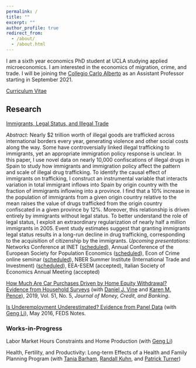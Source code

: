 ```yaml
---
permalink: /
title: ""
excerpt: ""
author_profile: true
redirect_from: 
  - /about/
  - /about.html
---
```


I am a sixth year economics PhD student at UCLA studying applied microeconomics. I am interested in the economics of migration, crime, and trade. I will be joining the [Collegio Carlo Alberto](https://www.carloalberto.org/) as an Assistant Professor starting in September 2021. 

[Curriculum Vitae](https://brettmcc.github.io/files/mccully-CV.pdf)

## Research 

[Immigrants, Legal Status, and Illegal Trade](https://brettmcc.github.io/files/jmp.pdf)

*Abstract:* Nearly $2 trillion worth of illegal goods are trafficked across international borders every year, generating violence and other social costs along the way. Some have controversially linked illegal trafficking to immigrants, yet an appropriate immigration policy response is unclear. In this paper, I use novel data on nearly 10,000 confiscations of illegal drugs in Spain to study how immigrants and immigration policy affect the pattern and scale of illegal drug trafficking. To identify the causal effect of immigrants on trafficking, I construct an instrumental variable that interacts variation in total immigrant inflows into Spain by origin country with the fraction of immigrants inflowing into a province. I find that a 10% increase in the population of immigrants from a given origin country relative to the mean raises the value of drugs trafficked from the origin country confiscated in a given province by 12%. Moreover, this relationship is driven entirely by immigrants without legal status. To better understand the role of legal status, I exploit an extraordinary regularization of nearly half a million immigrants in 2005. Event study estimates suggest that granting immigrants legal status results in a long-run decline in drug trafficking, corresponding to the acquisition of citizenship by the immigrants. 
*Upcoming presentations:* Networks Conference at INET ([scheduled](https://www.inet.econ.cam.ac.uk/event-item?item=young-academics-networks-conference-june-2021)), Annual Conference of the European Society for Population Economics ([scheduled](https://editorialexpress.com/conference/ESPE2021/program/ESPE2021.html#99)), Econ of Crime online seminar ([scheduled](http://jenniferdoleac.com/online-economics-of-crime-seminar/)), NBER Summer Institute (International Trade and Investment) ([scheduled](https://www.nber.org/conferences/si-2021-international-trade-investment)), EEA-ESEM (accepted), Italian Society of Economics Annual Meeting (accepted)

[How Much Are Car Purchases Driven by Home Equity Withdrawal? Evidence from Household Surveys](https://www.ncbi.nlm.nih.gov/pmc/articles/PMC6880956/) (with [Daniel J. Vine](https://www.federalreserve.gov/econres/daniel-j-vine.htm) and [Karen M. Pence](https://www.federalreserve.gov/econres/karen-m-pence.htm)), 2019, Vol. 51, No. 5, *Journal of Money, Credit, and Banking*.

[Is Underemployment Underestimated? Evidence from Panel Data](https://www.federalreserve.gov/econresdata/notes/feds-notes/2016/is-underemployment-underestimated-evidence-from-panel-data-20160516.html) (with [Geng Li](https://sites.google.com/site/gengliresearch/)), May 2016, FEDS Notes.



### Works-in-Progress

Labor Market Hours Constraints and Home Production (with [Geng Li](https://sites.google.com/site/gengliresearch/))

Health, Fertility, and Productivity: Long-term Effects of a Health and Family Planning Program (with [Tania Barham](https://ibs.colorado.edu/barham/), [Randall Kuhn](https://ph.ucla.edu/faculty/kuhn), and [Patrick Turner](https://sites.google.com/a/colorado.edu/psullivant/))
